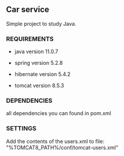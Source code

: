 ## Car service
Simple project to study Java.

### REQUIREMENTS
- java version 11.0.7

- spring version 5.2.8

- hibernate version 5.4.2

- tomcat version 8.5.3

### DEPENDENCIES

all dependencies you can found in pom.xml

### SETTINGS

Add the contents of the users.xml to file:
"%TOMCAT8_PATH%/conf/tomcat-users.xml"